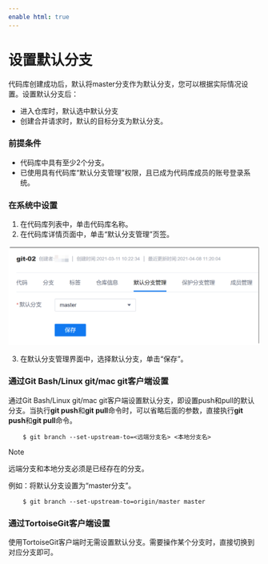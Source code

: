 ```yaml
---
enable html: true
---
```

# 设置默认分支

代码库创建成功后，默认将master分支作为默认分支，您可以根据实际情况设置。设置默认分支后：
* 进入仓库时，默认选中默认分支
* 创建合并请求时，默认的目标分支为默认分支。

### 前提条件
* 代码库中具有至少2个分支。
* 已使用具有代码库“默认分支管理”权限，且已成为代码库成员的账号登录系统。

### 在系统中设置
1. 在代码库列表中，单击代码库名称。
2. 在代码库详情页面中，单击“默认分支管理”页签。                  
  <img src="fig/代码库-git-默认分支管理.png" style="zoom:50%">
  
3. 在默认分支管理界面中，选择默认分支，单击“保存”。

### 通过Git Bash/Linux git/mac git客户端设置              
通过Git Bash/Linux git/mac git客户端设置默认分支，即设置push和pull的默认分支。当执行**git push**和**git pull**命令时，可以省略后面的参数，直接执行**git push**和**git pull**命令。
```
    $ git branch --set-upstream-to=<远端分支名> <本地分支名>
```
> [!NOTE]
> 远端分支和本地分支必须是已经存在的分支。

例如：将默认分支设置为“master分支”。
```
    $ git branch --set-upstream-to=origin/master master
```

### 通过TortoiseGit客户端设置

使用TortoiseGit客户端时无需设置默认分支。需要操作某个分支时，直接切换到对应分支即可。
